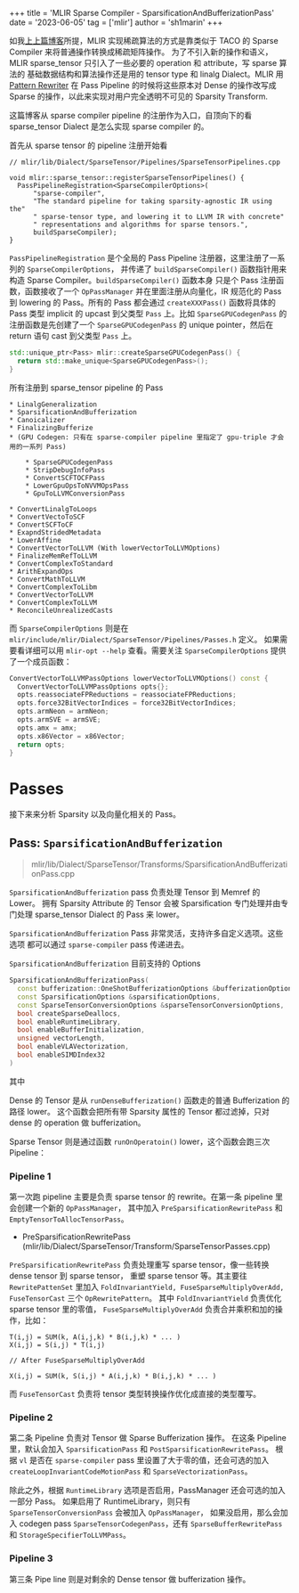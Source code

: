+++
title = 'MLIR Sparse Compiler - SparsificationAndBufferizationPass'
date = '2023-06-05'
tag = ['mlir']
author = 'sh1marin'
+++

如我[上上篇博客](../sparsity/compiler.md)所提，MLIR 实现稀疏算法的方式是靠类似于 TACO 的 Sparse Compiler 来将普通操作转换成稀疏矩阵操作。
为了不引入新的操作和语义，MLIR sparse_tensor 只引入了一些必要的 operation 和 attribute，写 sparse 算法的
基础数据结构和算法操作还是用的 tensor type 和 linalg Dialect。MLIR 用 [Pattern Rewriter](https://mlir.llvm.org/docs/PatternRewriter/)
在 Pass Pipeline 的时候将这些原本对 Dense 的操作改写成 Sparse 的操作，以此来实现对用户完全透明不可见的 Sparsity Transform.

这篇博客从 sparse compiler pipeline 的注册作为入口，自顶向下的看 sparse_tensor Dialect 是怎么实现 sparse compiler 的。

首先从 sparse tensor 的 pipeline 注册开始看

```mlir
// mlir/lib/Dialect/SparseTensor/Pipelines/SparseTensorPipelines.cpp

void mlir::sparse_tensor::registerSparseTensorPipelines() {
  PassPipelineRegistration<SparseCompilerOptions>(
      "sparse-compiler",
      "The standard pipeline for taking sparsity-agnostic IR using the"
      " sparse-tensor type, and lowering it to LLVM IR with concrete"
      " representations and algorithms for sparse tensors.",
      buildSparseCompiler);
}
```

`PassPipelineRegistration` 是个全局的 Pass Pipeline 注册器，这里注册了一系列的 `SparseCompilerOptions`，
并传递了 `buildSparseCompiler()` 函数指针用来构造 Sparse Compiler。`buildSparseCompiler()` 函数本身
只是个 Pass 注册函数，函数接收了一个 `OpPassManager` 并在里面注册从向量化，IR 规范化的 Pass
到 lowering 的 Pass。所有的 Pass 都会通过 `createXXXPass()` 函数将具体的 Pass 类型 implicit 的 upcast
到父类型 `Pass` 上。比如 `SparseGPUCodegenPass` 的注册函数是先创建了一个 `SparseGPUCodegenPass` 的
unique pointer，然后在 return 语句 cast 到父类型 `Pass` 上。

```c++
std::unique_ptr<Pass> mlir::createSparseGPUCodegenPass() {
  return std::make_unique<SparseGPUCodegenPass>();
}
```

所有注册到 sparse_tensor pipeline 的 Pass

```text
* LinalgGeneralization
* SparsificationAndBufferization
* Canoicalizer
* FinalizingBufferize
* (GPU Codegen: 只有在 sparse-compiler pipeline 里指定了 gpu-triple 才会用的一系列 Pass)

    * SparseGPUCodegenPass
    * StripDebugInfoPass
    * ConvertSCFTOCFPass
    * LowerGpuOpsToNVVMOpsPass
    * GpuToLLVMConversionPass

* ConvertLinalgToLoops
* ConvertVectoToSCF
* ConvertSCFToCF
* ExapndStridedMetadata
* LowerAffine
* ConvertVectorToLLVM (With lowerVectorToLLVMOptions)
* FinalizeMemRefToLLVM
* ConvertComplexToStandard
* ArithExpandOps
* ConvertMathToLLVM
* ConvertComplexToLibm
* ConvertVectorToLLVM
* ConvertComplexToLLVM
* ReconcileUnrealizedCasts
```

而 `SparseCompilerOptions` 则是在 `mlir/include/mlir/Dialect/SparseTensor/Pipelines/Passes.h` 定义。
如果需要看详细可以用 `mlir-opt --help` 查看。需要关注 `SparseCompilerOptions` 提供了一个成员函数：

```c++
ConvertVectorToLLVMPassOptions lowerVectorToLLVMOptions() const {
  ConvertVectorToLLVMPassOptions opts{};
  opts.reassociateFPReductions = reassociateFPReductions;
  opts.force32BitVectorIndices = force32BitVectorIndices;
  opts.armNeon = armNeon;
  opts.armSVE = armSVE;
  opts.amx = amx;
  opts.x86Vector = x86Vector;
  return opts;
}
```

# Passes

接下来来分析 Sparsity 以及向量化相关的 Pass。

## Pass: `SparsificationAndBufferization`

> mlir/lib/Dialect/SparseTensor/Transforms/SparsificationAndBufferizationPass.cpp

`SparsificationAndBufferization` pass 负责处理 Tensor 到 Memref 的 Lower。
拥有 Sparsity Attribute 的 Tensor 会被 Sparsification 专门处理并由专门处理
sparse_tensor Dialect 的 Pass 来 lower。

`SparsificationAndBufferization` Pass 非常灵活，支持许多自定义选项。这些选项
都可以通过 `sparse-compiler` pass 传递进去。

`SparsificationAndBufferization` 目前支持的 Options

```c++
SparsificationAndBufferizationPass(
  const bufferization::OneShotBufferizationOptions &bufferizationOptions,
  const SparsificationOptions &sparsificationOptions,
  const SparseTensorConversionOptions &sparseTensorConversionOptions,
  bool createSparseDeallocs,
  bool enableRuntimeLibrary,
  bool enableBufferInitialization,
  unsigned vectorLength,
  bool enableVLAVectorization,
  bool enableSIMDIndex32
)
```

其中

Dense 的 Tensor 是从 `runDenseBufferization()` 函数走的普通 Bufferization 的
路径 lower。 这个函数会把所有带 Sparsity 属性的 Tensor 都过滤掉，只对 dense 的
operation 做 bufferization。

Sparse Tensor 则是通过函数 `runOnOperatoin()` lower，这个函数会跑三次 Pipeline：

### Pipeline 1

第一次跑 pipeline 主要是负责 sparse tensor 的 rewrite。在第一条 pipeline 里会创建一个新的 `OpPassManager`，
其中加入 `PreSparsificationRewritePass` 和 `EmptyTensorToAllocTensorPass`。

* PreSparsificationRewritePass (mlir/lib/Dialect/SparseTensor/Transform/SparseTensorPasses.cpp)

`PreSparsificationRewritePass` 负责处理重写 sparse tensor，像一些转换 dense tensor 到 sparse tensor，
重塑 sparse tensor 等。其主要往 `RewritePattenSet` 里加入
`FoldInvariantYield, FuseSparseMultiplyOverAdd, FuseTensorCast` 三个 `OpRewritePattern`。
其中 `FoldInvariantYield` 负责优化 sparse tensor 里的零值，
`FuseSparseMultiplyOverAdd` 负责合并乘积和加的操作，比如：

```text
T(i,j) = SUM(k, A(i,j,k) * B(i,j,k) * ... )
X(i,j) = S(i,j) * T(i,j)

// After FuseSparseMultiplyOverAdd

X(i,j) = SUM(k, S(i,j) * A(i,j,k) * B(i,j,k) * ... )
```

而 `FuseTensorCast` 负责将 tensor 类型转换操作优化成直接的类型覆写。

### Pipeline 2

第二条 Pipeline 负责对 Tensor 做 Sparse Bufferization 操作。
在这条 Pipeline 里，默认会加入 `SparsificationPass` 和 `PostSparsificationRewritePass`。
根据 `vl` 是否在 `sparse-compiler` pass 里设置了大于零的值，还会可选的加入 `createLoopInvariantCodeMotionPass`
和 `SparseVectorizationPass`。

除此之外，根据 `RuntimeLibrary` 选项是否启用，PassManager 还会可选的加入一部分 Pass。
如果启用了 RuntimeLibrary，则只有 `SparseTensorConversionPass` 会被加入 `OpPassManager`，
如果没启用，那么会加入 codegen pass `SparseTensorCodegenPass`，还有 `SparseBufferRewritePass`
和 `StorageSpecifierToLLVMPass`。

### Pipeline 3

第三条 Pipe line 则是对剩余的 Dense tensor 做 bufferization 操作。
